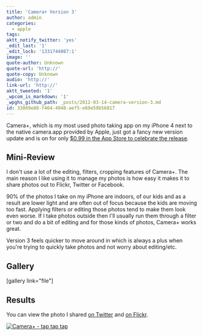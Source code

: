 ```yaml
---
title: 'Camera+ Version 3'
author: admin
categories:
  - apple
tags: 
aktt_notify_twitter: 'yes'
_edit_last: '1'
_edit_lock: '1331744087:1'
image: ''
quote-author: Unknown
quote-url: 'http://'
quote-copy: Unknown
audio: 'http://'
link-url: 'http://'
aktt_tweeted: '1'
_wpcom_is_markdown: '1'
_wpghs_github_path: _posts/2012-03-14-camera-version-3.md
id: 33869e88-f464-4948-aef5-e69e59b56817
---
```

<p>Camera+, which is my most used photo taking app on my iPhone 4 next to the native camera.app provided by Apple, just got a fancy new version update and is on for only <a href="http://click.linksynergy.com/fs-bin/stat?id=6PFrOqNV4B8&offerid=146261&type=3&subid=0&tmpid=1826&RD_PARM1=http%253A%252F%252Fitunes.apple.com%252Fca%252Fapp%252Fcamera%252B%252Fid329670577%253Fmt%253D8%2526uo%253D4%2526partnerId%253D30" target="itunes_store">$0.99 in the App Store to celebrate the release</a>.</p>
<h2>Mini-Review</h2>
<p>I don't use a lot of the editing, filters, cropping features of Camera+. The main reason I like using it to manage my photos is how easy it makes it to share photos out to Flickr, Twitter or Facebook.</p>
<p>90% of the photos I take on my iPhone are indoors, of our kids and as a result are lower light and are often out of focus because the kids are moving too fast. Applying filters or editing those photos tend to make them look even worse. If I take photos outside then I'll usually run them through a filter or two and do a bit of editing and for those kinds of photos, Camera+ works great.</p>
<p>Version 3 feels quicker to move around in which is always a plus when you're trying to quickly take photos and not worry about editing/etc.</p>
<h2>Gallery</h2>
<p>[gallery link="file"]</p>
<h2>Results</h2>
<p>You can view the photo I shared <a href="https://twitter.com/#!/ichris/status/179970195023077376">on Twitter</a> and <a href="http://www.flickr.com/photos/lemon/6836247712/">on Flickr</a>.</p>
<p><a href="http://click.linksynergy.com/fs-bin/stat?id=6PFrOqNV4B8&offerid=146261&type=3&subid=0&tmpid=1826&RD_PARM1=http%253A%252F%252Fitunes.apple.com%252Fca%252Fapp%252Fcamera%252B%252Fid329670577%253Fmt%253D8%2526uo%253D4%2526partnerId%253D30" target="itunes_store"><img src="http://r.mzstatic.com/images/web/linkmaker/badge_appstore-lrg.gif" alt="Camera+ - tap tap tap" style="border: 0;"/></a></p>

